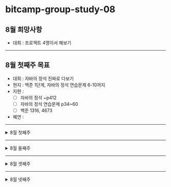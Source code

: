 # bitcamp-group-study-08
## 8월 희망사항
- 대희 : 프로젝트 4명이서 해보기
---
## 8월 첫째주 목표
- 대희 : 자바의 정석 진짜로 다보기
- 현지 : 백준 1단계, 자바의 정석 연습문제 6-10까지
- 지현 : 
   - [ ] 자바의 정석 ~p412
   - [ ] 자바의 정석 연습문제 p34~60
   - [ ] 백준 1316, 4673
- 혜연 :  
 ---
<details>
<summary>8월 첫째주</summary>
<div markdown="1">

### 8월 02일 (월)
- 대희 :
- 현지 :
   -자바의 정석 6-1/6-2(완료)
   -8-a 복습(완료)
- 지현 : 
   - [x] 08_a 복습
   - [x] 08-b 해보기
- 혜연 :  
---
### 8월 03일 (화)
- 대희 :
- 현지 :
- 지현 : 
- 혜연 :  
   
</div>
</details>

---

<details>
<summary>8월 둘째주</summary>
<div markdown="1">

### 8월 02일 (월)
- 대희 :
- 현지 :
- 지현 : 
- 혜연 :  
---
### 8월 03일 (화)
- 대희 :
- 현지 :
- 지현 : 
- 혜연 :  
   
</div>
</details>

---

<details>
<summary>8월 셋째주</summary>
<div markdown="1">

### 8월 02일 (월)
- 대희 :
- 현지 :
- 지현 : 
- 혜연 :  
---
### 8월 03일 (화)
- 대희 :
- 현지 :
- 지현 : 
- 혜연 :  
   
</div>
</details>

---

<details>
<summary>8월 넷째주</summary>
<div markdown="1">

### 8월 02일 (월)
- 대희 :
- 현지 :
- 지현 : 
- 혜연 :  
---
### 8월 03일 (화)
- 대희 :
- 현지 :
- 지현 : 
- 혜연 :  
   
</div>
</details>
